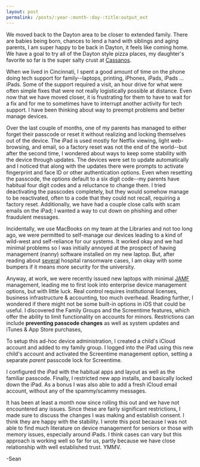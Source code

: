 ```yaml
---
layout: post
permalink: /posts/:year-:month-:day-:title:output_ext
---
```


We moved back to the Dayton area to be closer to extended family. There are babies being born, chances to lend a hand with siblings and aging parents, I am super happy to be back in Dayton, it feels like coming home. We have a goal to try all of the Dayton style pizza places, my daughter's favorite so far is the super salty crust at [Cassanos](https://www.cassanos.com). 

When we lived in Cincinnati, I spent a good amount of time on the phone doing tech support for family--laptops, printing, iPhones, iPads, iPads ... iPads. Some of the support required a visit, an hour drive for what were often simple fixes that were not really logistically possible at distance. Even now that we have moved closer, it is frustrating for them to have to wait for a fix and for me to sometimes have to interrupt another activity for tech support. I have been thinking about way to preempt problems and better manage devices. 

Over the last couple of months, one of my parents has managed to either forget their passcode or reset it without realizing and locking themselves out of the device. The iPad is used mostly for Netflix viewing, light web-browsing, and email, so a factory reset was not the end of the world--but after the second time, I wondered about ways to keep some stability with the device through updates. The devices were set to update automatically and I noticed that along with the updates there were prompts to activate fingerprint and face ID or other authentication options. Even when resetting the passcode, the options default to a six digit code--my parents have habitual four digit codes and a reluctance to change them. I tried deactivating the passcodes completely, but they would somehow manage to be reactivated, often to a code that they could not recall, requiring a factory reset. Additionally, we have had a couple close calls with scam emails on the iPad; I wanted a way to cut down on phishing and other fraudulent messages. 

Incidentally, we use MacBooks on my team at the Libraries and not too long ago, we were permitted to self-manage our devices leading  to a kind of wild-west and self-reliance for our systems. It worked okay and we had minimal problems so I was initially annoyed at the prospect of having management (nanny) software installed on my new laptop. But, after reading about [several](https://arstechnica.com/information-technology/2020/09/patient-dies-after-ransomware-attack-reroutes-her-to-remote-hospital/) hospital ransomware cases, I am okay with some bumpers if it means more security for the university.         

Anyway, at work, we were recently issued new laptops with minimal [JAMF](https://www.jamf.com) management, leading me to first look into enterprise device management options, but with little luck. Real control requires institutional licenses, business infrastructure & accounting, too much overhead. Reading further, I wondered if there might not be some built-in options in iOS that could be useful. I discovered the Family Groups and the Screentime features, which offer the ability to limit functionality on accounts for minors. Restrictions can include **preventing passcode changes** as well as system updates and iTunes & App Store purchases, 

To setup this ad-hoc device administration, I created a child's iCloud account and added to my family group. I logged into the iPad using this new child's account and activated the Screentime management option, setting a separate *parent* passcode lock for Screentime. 

I configured the iPad with the habitual apps and layout as well as the familiar passcode. Finally, I restricted new app installs, and basically locked down the iPad. As a bonus I was also able to add a fresh iCloud email account, without any of the spammy/scammy messages. 

It has been at least a month now since rolling this out and we have not encountered any issues. Since these are fairly significant restrictions, I made sure to discuss the changes I was making and establish consent. I think they are happy with the stability. I wrote this post because I was not able to find much literature on device management for seniors or those with memory issues, especially around iPads. I think cases can vary but this approach is working well so far for us, partly because we have close relationship with well established trust. YMMV.

-Sean
